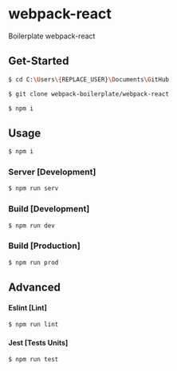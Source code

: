 # webpack-react

Boilerplate webpack-react

## Get-Started

```bash
$ cd C:\Users\{REPLACE_USER}\Documents\GitHub
```

```bash
$ git clone webpack-boilerplate/webpack-react
```

```bash
$ npm i
```

## Usage

```bash
$ npm i
```

### Server [Development]

```bash
$ npm run serv
```

### Build [Development]

```bash
$ npm run dev
```

### Build [Production]

```bash
$ npm run prod
```

## Advanced

#### Eslint [Lint]

```bash
$ npm run lint
```

#### Jest [Tests Units]

```bash
$ npm run test
```
